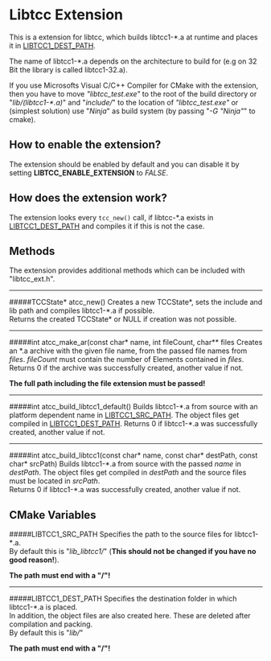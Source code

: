 # Libtcc Extension
This is a extension for libtcc, which builds libtcc1-\*.a at runtime and places it in [LIBTCC1_DEST_PATH](#LIBTCC1_SRC_PATH).

The name of libtcc1-\*.a depends on the architecture to build for (e.g on 32 Bit the library is called libtcc1-32.a).

If you use Microsofts Visual C/C++ Compiler for CMake with the extension, then you have to move *"libtcc_test.exe"* to the root of the build directory or "*lib/(libtcc1-\*.a)*" and "*include/*" to the location of *"libtcc_test.exe"* or (simplest solution) use "*Ninja*" as build system (by passing "*-G "Ninja"*" to cmake).


## How to enable the extension?
The extension should be enabled by default and you can disable it by setting
**LIBTCC_ENABLE_EXTENSION** to *FALSE*.


## How does the extension work?
The extension looks every `tcc_new()` call, if libtcc-\*.a exists in [LIBTCC1_DEST_PATH](#LIBTCC1_SRC_PATH)
and compiles it if this is not the case.


## Methods
The extension provides additional methods which can be included with "libtcc_ext.h".

---
#####<a name="atcc_new">TCCState\* atcc_new()</a>
Creates a new TCCState\*, sets the include and lib path and compiles libtcc1-\*.a if possible.  
Returns the created TCCState\* or NULL if creation was not possible.

---
#####<a name="atcc_make_ar">int atcc_make_ar(const char* name, int fileCount, char** files</a>
Creates an \*.a archive with the given file name, from the passed file names from *files*. *fileCount* must
contain the number of Elements contained in *files*.  
Returns 0 if the archive was successfully created, another value if not.

**The full path including the file extension must be passed!**

---
#####<a name="atcc_build_libtcc1_default">int atcc_build_libtcc1_default()</a>
Builds libtcc1-\*.a from source with an platform dependent name in [LIBTCC1_SRC_PATH](#LIBTCC1_DEST_PATH).
The object files get compiled in [LIBTCC1_DEST_PATH](#LIBTCC1_DEST_PATH).
Returns 0 if libtcc1-\*.a was successfully created, another value if not.

---
#####<a name="atcc_build_libtcc1">int atcc_build_libtcc1(const char* name, const char* destPath, const char* srcPath)</a>
Builds libtcc1-\*.a from source with the passed *name* in *destPath*. The object files get compiled in *destPath*
and the source files must be located in *srcPath*.  
Returns 0 if libtcc1-\*.a was successfully created, another value if not.


## CMake Variables
#####<a name="LIBTCC1_SRC_PATH">LIBTCC1_SRC_PATH</a>
Specifies the path to the source files for libtcc1-\*.a.  
By default this is "*lib_libtcc1/*" (**This should not be changed if you have no good reason!**).

**The path must end with a "/"!**


---
<a name="LIBTCC1_DEST_PATH">#####LIBTCC1_DEST_PATH</a>
Specifies the destination folder in which libtcc1-\*.a is placed.  
In addition, the object files are also created here. These are deleted after compilation and packing.  
By default this is "*lib/*"

**The path must end with a "/"!**
